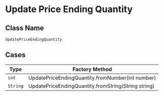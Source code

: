 
# Update Price Ending Quantity

## Class Name

`UpdatePriceEndingQuantity`

## Cases

| Type | Factory Method |
|  --- | --- |
| `int` | UpdatePriceEndingQuantity.fromNumber(int number) |
| `String` | UpdatePriceEndingQuantity.fromString(String string) |

